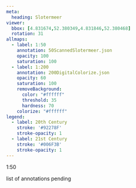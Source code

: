 ```yaml
---
meta:
  heading: Slotermeer
viewer:
  bbox: [4.831674,52.380349,4.831846,52.380468]
  rotation: 31
allmaps:
  - label: 1:50
    annotation: 50ScannedSlotermeer.json
    opacity: 100
    saturation: 100
  - label: 1:200
    annotation: 200DigitalColorize.json
    opacity: 60
    saturation: 100
    removeBackground:
      color: "#ffffff"
      threshold: 35
      hardness: 70
    colorize: "#ffffff"
legend:
  - label: 20th Century
    stroke: '#92278F'
    stroke-opacity: 1
  - label: 21st Century
    stroke: '#006F3B'
    stroke-opacity: 1
---
```

1:50

list of annotations pending